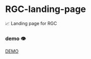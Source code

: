 # RGC-landing-page
📈 Landing page for RGC

### demo 👁️
[DEMO](https://bodrovdev.github.io/RGC-landing-page/)
